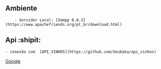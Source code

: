 ## Ambiente
```
    - Servidor Local: [Xampp 8.0.3](https://www.apachefriends.org/pt_br/download.html)
```

## Api :shipit:
    - conexão com  [API_VINHOS](https://github.com/Xeubaka/api_vinhos)


[Google](https://www.google.com)
